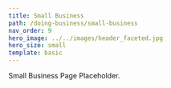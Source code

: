 ```yaml
---
title: Small Business
path: /doing-business/small-business
nav_order: 9
hero_image: ../../images/header_faceted.jpg
hero_size: small
template: basic
---
```

Small Business Page Placeholder.